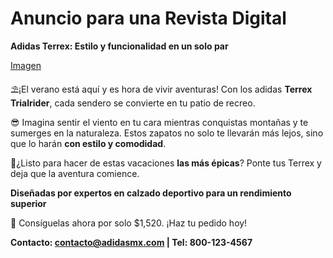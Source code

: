 # Anuncio para una Revista Digital

**Adidas Terrex: Estilo y funcionalidad en un solo par**
   
[Imagen](https://drive.google.com/file/d/1cd-ZDg42DhGjk1Vhvy0eGB95YQsG_bsC/view?usp=sharing)

⛱️¡El verano está aquí y es hora de vivir aventuras! Con los adidas **Terrex Trialrider**, cada sendero se convierte en tu patio de recreo.

😎 Imagina sentir el viento en tu cara mientras conquistas montañas y te sumerges en la naturaleza. Estos zapatos no solo te llevarán más lejos, sino que lo harán **con estilo y comodidad**. 

💯¿Listo para hacer de estas vacaciones **las más épicas**? Ponte tus Terrex y deja que la aventura comience.

**Diseñadas por expertos en calzado deportivo para un rendimiento superior**

📣 Consíguelas ahora por solo $1,520.
¡Haz tu pedido hoy!

**Contacto: contacto@adidasmx.com | Tel: 800-123-4567**


   
